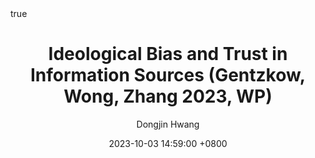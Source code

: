 ---
title: Ideological Bias and Trust in Information Sources (Gentzkow, Wong, Zhang 2023, WP)
author: Dongjin Hwang
date: 2023-10-03 14:59:00 +0800
categories: [논문리뷰, Economics]
tags: [political economy, polarization, bias, information sources, endogenous trust, Bayesian, normal distribution, working paper]
math: true
mermaid: true
toc: true
toc_sticky: true
pin: true
---